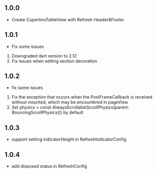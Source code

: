 ## 1.0.0

* Create CupertinoTableView with Refresh Header&Footer

## 1.0.1

* Fix some issues

1. Downgraded dart version to 2.12
2. Fix issues when setting section decoration

## 1.0.2

* fix some issues

1. Fix the exception that occurs when the PostFrameCallback is received without mounted, which may
   be encountered in pageView
2. Set physics = const AlwaysScrollableScrollPhysics(parent: BouncingScrollPhysics()) by default

## 1.0.3

* support setting indicatorHeight in RefreshIndicatorConfig

## 1.0.4

* add disposed status in RefreshConfig